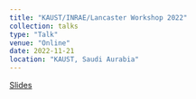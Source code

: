 ```yaml
---
title: "KAUST/INRAE/Lancaster Workshop 2022"
collection: talks
type: "Talk"
venue: "Online"
date: 2022-11-21
location: "KAUST, Saudi Aurabia"
---
```


[Slides](/files/Kaust1.pdf)
